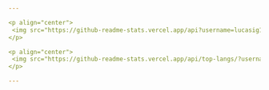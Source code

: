 ```yaml
---

<p align="center">
 <img src="https://github-readme-stats.vercel.app/api?username=lucasig11&theme=tokyonight&hide_title=true&hide=issues,stars&count_private=true">
</p>     

<p align="center">
 <img src="https://github-readme-stats.vercel.app/api/top-langs/?username=lucasig11&layout=compact&hide=javascript,makefile">
</p>   

---
```

